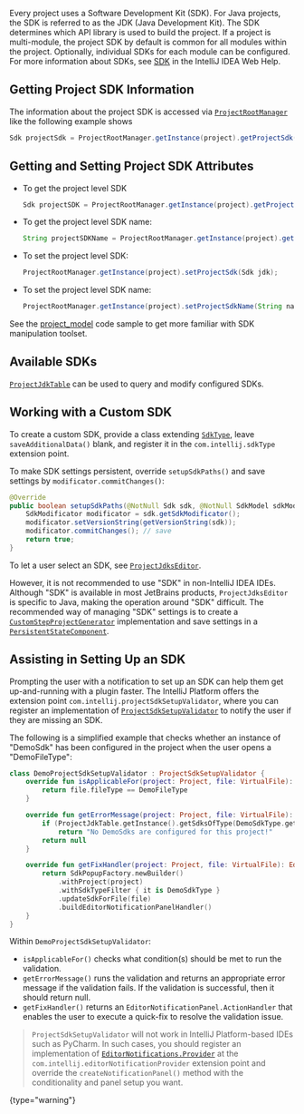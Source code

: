 [//]: # (title: SDK)

<!-- Copyright 2000-2020 JetBrains s.r.o. and other contributors. Use of this source code is governed by the Apache 2.0 license that can be found in the LICENSE file. -->

Every project uses a Software Development Kit (SDK).
For Java projects, the SDK is referred to as the JDK (Java Development Kit).
The SDK determines which API library is used to build the project.
If a project is multi-module, the project SDK by default is common for all modules within the project.
Optionally, individual SDKs for each module can be configured.
For more information about SDKs, see [SDK](https://www.jetbrains.com/help/idea/working-with-sdks.html) in the IntelliJ IDEA Web Help.

## Getting Project SDK Information
The information about the project SDK is accessed via [`ProjectRootManager`](upsource:///platform/projectModel-api/src/com/intellij/openapi/roots/ProjectRootManager.java) like the following example shows

```java
Sdk projectSdk = ProjectRootManager.getInstance(project).getProjectSdk();
```

## Getting and Setting Project SDK Attributes

* To get the project level SDK

  ```java
  Sdk projectSDK = ProjectRootManager.getInstance(project).getProjectSdk();
  ```

* To get the project level SDK name:

  ```java
  String projectSDKName = ProjectRootManager.getInstance(project).getProjectSdkName();
  ```

* To set the project level SDK:

  ```java
  ProjectRootManager.getInstance(project).setProjectSdk(Sdk jdk);
  ```

* To set the project level SDK name:

  ```java
  ProjectRootManager.getInstance(project).setProjectSdkName(String name);
  ```

See the [project_model](https://github.com/JetBrains/intellij-sdk-code-samples/tree/main/project_model/src/main/java/org/intellij/sdk/project/model/ProjectSdkAction.java) code sample to get more familiar with SDK manipulation toolset.

## Available SDKs

[`ProjectJdkTable`](upsource:///platform/projectModel-api/src/com/intellij/openapi/projectRoots/ProjectJdkTable.java) can be used to query and modify configured SDKs.

## Working with a Custom SDK

To create a custom SDK, provide a class extending [`SdkType`](upsource:///platform/lang-api/src/com/intellij/openapi/projectRoots/SdkType.java), leave `saveAdditionalData()` blank, and register it in the `com.intellij.sdkType` extension point.

To make SDK settings persistent, override `setupSdkPaths()` and save settings by `modificator.commitChanges()`:

```java
@Override
public boolean setupSdkPaths(@NotNull Sdk sdk, @NotNull SdkModel sdkModel) {
    SdkModificator modificator = sdk.getSdkModificator();
    modificator.setVersionString(getVersionString(sdk));
    modificator.commitChanges(); // save
    return true;
}
```

To let a user select an SDK, see [`ProjectJdksEditor`](upsource:///java/idea-ui/src/com/intellij/openapi/projectRoots/ui/ProjectJdksEditor.java).

However, it is not recommended to use "SDK" in non-IntelliJ IDEA IDEs.
Although "SDK" is available in most JetBrains products, `ProjectJdksEditor` is specific to Java, making the operation around "SDK" difficult.
The recommended way of managing "SDK" settings is to create a [`CustomStepProjectGenerator`](upsource:///platform/lang-impl/src/com/intellij/ide/util/projectWizard/CustomStepProjectGenerator.java) implementation and save settings in a [`PersistentStateComponent`](persisting_state_of_components.md).

## Assisting in Setting Up an SDK

Prompting the user with a notification to set up an SDK can help them get up-and-running with a plugin faster.
The IntelliJ Platform offers the extension point `com.intellij.projectSdkSetupValidator`, where you can register an implementation of [`ProjectSdkSetupValidator`](upsource:///platform/lang-impl/src/com/intellij/codeInsight/daemon/ProjectSdkSetupValidator.java) to notify the user if they are missing an SDK.

The following is a simplified example that checks whether an instance of "DemoSdk" has been configured in the project when the user opens a "DemoFileType":

```kotlin
class DemoProjectSdkSetupValidator : ProjectSdkSetupValidator {
    override fun isApplicableFor(project: Project, file: VirtualFile): Boolean {
        return file.fileType == DemoFileType
    }

    override fun getErrorMessage(project: Project, file: VirtualFile): String? {
        if (ProjectJdkTable.getInstance().getSdksOfType(DemoSdkType.getInstance()).isEmpty())
            return "No DemoSdks are configured for this project!"
        return null
    }

    override fun getFixHandler(project: Project, file: VirtualFile): EditorNotificationPanel.ActionHandler {
        return SdkPopupFactory.newBuilder()
            .withProject(project)
            .withSdkTypeFilter { it is DemoSdkType }
            .updateSdkForFile(file)
            .buildEditorNotificationPanelHandler()
    }
}
```

Within `DemoProjectSdkSetupValidator`:

- `isApplicableFor()` checks what condition(s) should be met to run the validation.
- `getErrorMessage()` runs the validation and returns an appropriate error message if the validation fails. If the validation is successful, then it should return null.
- `getFixHandler()` returns an `EditorNotificationPanel.ActionHandler` that enables the user to execute a quick-fix to resolve the validation issue.


>  `ProjectSdkSetupValidator` will not work in IntelliJ Platform-based IDEs such as PyCharm. In such cases, you should register an implementation of [`EditorNotifications.Provider`](upsource:///platform/platform-api/src/com/intellij/ui/EditorNotifications.java) at the `com.intellij.editorNotificationProvider` extension point and override the `createNotificationPanel()` method with the conditionality and panel setup you want.
>
{type="warning"}
